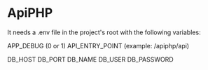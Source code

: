 # ApiPHP

It needs a .env file in the project's root with the following variables:

APP_DEBUG (0 or 1)
API_ENTRY_POINT (example: /apiphp/api)

DB_HOST
DB_PORT
DB_NAME
DB_USER
DB_PASSWORD
